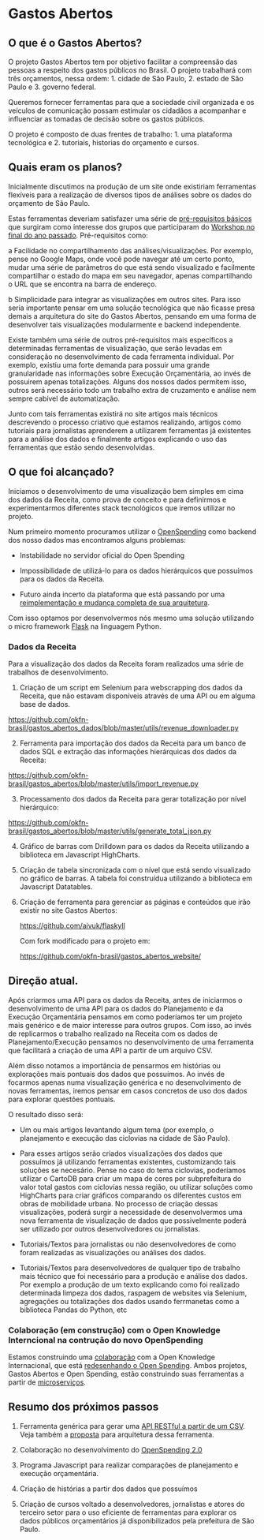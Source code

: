 # Gastos Abertos

## O que é o Gastos Abertos?

O projeto Gastos Abertos tem por objetivo facilitar a compreensão das pessoas a
respeito dos gastos públicos no Brasil. O projeto trabalhará com três
orçamentos, nessa ordem: 1. cidade de São Paulo, 2. estado de São Paulo e 3.
governo federal.

Queremos fornecer ferramentas para que a sociedade civil organizada e os
veículos de comunicação possam estimular os cidadãos a acompanhar e influenciar
as tomadas de decisão sobre os gastos públicos. 

O projeto é composto de duas frentes de trabalho: 1. uma plataforma tecnológica
e 2. tutoriais, historias do orçamento e cursos.

## Quais eram os planos?

Inicialmente discutimos na produção de um site onde existiriam ferramentas
flexíveis para a realização de diversos tipos de análises sobre os dados do
orçamento de São Paulo.

Estas ferramentas deveriam satisfazer uma série de [pré-requisitos
básicos](https://docs.google.com/document/d/1uy4pNy_1GLdMuN26C59Dg3a7LP754-JheC-_zmkRXTI/edit)
que surgiram como interesse dos grupos que participaram do [Workshop no final
do ano
passado](http://br.okfn.org/2014/09/25/gastos-abertos-primeira-reuniao-propoe-plataforma-ideal-de-visualizacao-orcamentaria/).
Pré-requisitos como:

 a Facilidade no compartilhamento das análises/visualizações. Por exemplo,
 pense no Google Maps, onde você pode navegar até um certo ponto, mudar uma
 série de parâmetros do que está sendo visualizado e facilmente compartilhar o
 estado do mapa em seu navegador, apenas compartilhando o URL que se encontra
 na barra de endereço.

 b Simplicidade para integrar as visualizações em outros sites. Para isso seria
 importante pensar em uma solução tecnológica que não ficasse presa demais a
 arquitetura do site do Gastos Abertos, pensando em uma forma de desenvolver
 tais visualizações modularmente e backend independente.

Existe também uma série de outros pré-requisitos mais específicos a
determinadas ferramentas de visualização, que serão levadas em consideração no
desenvolvimento de cada ferramenta individual. Por exemplo, existiu uma forte
demanda para possuir uma grande granularidade nas informações sobre Execução
Orçamentária, ao invés de possuirem apenas totalizações. Alguns dos nossos
dados permitem isso, outros será necessário todo um trabalho extra de
cruzamento e análise nem sempre cabível de automatização.

Junto com tais ferramentas existirá no site artigos mais técnicos descrevendo o
processo criativo que estamos realizando, artigos como tutoriais para
jornalistas aprenderem a utilizarem ferramentas já existentes para a análise
dos dados e finalmente artigos explicando o uso das ferramentas que estão sendo
desenvolvidas.

## O que foi alcançado?

Iniciamos o desenvolvimento de uma visualização bem simples em cima dos dados
da Receita, como prova de conceito e para definirmos e experimentarmos
diferentes stack tecnológicos que iremos utilizar no projeto. 

Num primeiro momento procuramos utilizar o
[OpenSpending](http://openspending.org) como backend dos nosso dados mas
encontramos alguns problemas:

 * Instabilidade no servidor oficial do Open Spending

 * Impossibilidade de utilizá-lo para os dados hierárquicos que possuímos para
   os dados da Receita.

 * Futuro ainda incerto da plataforma que está passando por uma
   [reimplementação e mudança completa de sua
   arquitetura](http://labs.openspending.org/osep/01-approach-and-architecture-of-openspending.html).

Com isso optamos por desenvolvermos nós mesmo uma solução utilizando o micro
framework [Flask](http://flask.pocoo.org/) na linguagem Python. 

### Dados da Receita

Para a visualização dos dados da Receita foram realizados uma série de
trabalhos de desenvolvimento.

 1. Criação de um script em Selenium para webscrapping dos dados da Receita,
    que não estavam disponíveis através de uma API ou em alguma base de dados.

  https://github.com/okfn-brasil/gastos_abertos_dados/blob/master/utils/revenue_downloader.py

 2. Ferramenta para importação dos dados da Receita para um banco de dados SQL
    e extração das informações hierárquicas dos dados da Receita:

  https://github.com/okfn-brasil/gastos_abertos/blob/master/utils/import_revenue.py

 3. Processamento dos dados da Receita para gerar totalização por nível
    hierárquico:

  https://github.com/okfn-brasil/gastos_abertos/blob/master/utils/generate_total_json.py


 4. Gráfico de barras com Drilldown para os dados da Receita utilizando a
    biblioteca em Javascript HighCharts.

 5. Criação de tabela sincronizada com o nível que está sendo visualizado no
    gráfico de barras. A tabela foi construídua utilizando a biblioteca em
    Javascript Datatables.

 6. Criação de ferramenta para gerenciar as páginas e conteúdos que irão
    existir no site Gastos Abertos:

    https://github.com/aivuk/flaskyll

    Com fork modificado para o projeto em:

    https://github.com/okfn-brasil/gastos_abertos_website/


## Direção atual.

Após criarmos uma API para os dados da Receita, antes de iniciarmos
o desenvolvimento de uma API para os dados do Planejamento e da Execução
Orçamentária pensamos em como poderíamos ter um projeto mais genérico
e de maior interesse para outros grupos. Com isso, ao invés de replicarmos
o trabalho realizado na Receita com os dados de Planejamento/Execução
pensamos no desenvolvimento de uma ferramenta que facilitará a criação
de uma API a partir de um arquivo CSV.

Além disso notamos a importância de pensarmos em histórias ou explorações
mais pontuais dos dados que possuímos. Ao invés de focarmos apenas numa
visualização genérica e no desenvolvimento de novas ferramentas, iremos
pensar em casos concretos de uso dos dados para explorar questões pontuais.

O resultado disso será:

 * Um  ou mais artigos levantando algum tema (por exemplo, o planejamento
   e execução das ciclovias na cidade de São Paulo).

 * Para esses artigos serão criados visualizações dos dados que possuímos
   já utilizando ferramentas existentes, customizando tais soluções se necesário.
   Pense no caso do tema ciclovias, poderíamos utilizar o CartoDB para
   criar um mapa de cores por subprefeitura do valor total gastos com ciclovias
   nessa região, ou utilizar soluções como HighCharts para criar gráficos
   comparando os diferentes custos em obras de mobilidade urbana. No processo
   de criação dessas visualizações, poderá surgir a necessidade de desenvolvermos
   uma nova ferramenta de visualização de dados que possivelmente poderá
   ser utilizado por outros desenvolvedores ou jornalistas.

 * Tutoriais/Textos para jornalistas ou não desenvolvedores de como foram realizadas
   as visualizações ou análises dos dados.

 * Tutoriais/Textos para desenvolvedores de qualquer tipo de trabalho mais
   técnico que foi necessário para a produção e análise dos dados. Por exemplo
   a produção de um texto explicando como foi realizado determinada limpeza
   dos dados, raspagem de websites via Selenium, agregações ou totalizações
   dos dados usando ferrmanetas como a biblioteca Pandas do Python, etc

### Colaboração (em construção) com o Open Knowledge Interncional na contrução do novo OpenSpending

Estamos construindo uma
[colaboração](https://docs.google.com/document/d/11yDA0l78cNXw7aveANtLpdeGL4Be1c78AipYTAjjfWI/edit#)
com a Open Knowledge Internacional, que está [redesenhando o Open Spending](http://labs.openspending.org/osep/01-approach-and-architecture-of-openspending.html).
Ambos projetos, Gastos Abertos e Open Spending, estão construindo suas
ferramentas a partir de
[microserviços](https://en.wikipedia.org/wiki/Microservices).

## Resumo dos próximos passos

1. Ferramenta genérica para gerar uma [API RESTful a partir de um
   CSV](https://lists.okfn.org/pipermail/gastosabertos-dev/2015-March/000169.html). Veja
   também a [proposta](https://github.com/okfn-brasil/documents/blob/master/gastos_abertos/gastos_abertos_architecture.md) para arquitetura dessa ferramenta.

2. Colaboração no desenvolvimento do [OpenSpending 2.0](https://github.com/okfn-brasil/documents/blob/master/gastos_abertos/gastos_abertos_architecture.md) 

3. Programa Javascript para realizar comparações de planejamento e execução orçamentária.

4. Criação de histórias a partir dos dados que possuímos

5. Criação de cursos voltado a desenvolvedores, jornalistas e atores do terceiro setor para
   o uso eficiente de ferramentas para explorar os dados públicos orçamentários já disponibilizados
   pela prefeitura de São Paulo.
